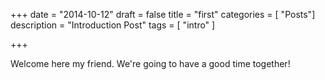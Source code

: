 +++
date = "2014-10-12"
draft = false
title = "first"
categories = [ "Posts"]
description = "Introduction Post"
tags = [ "intro" ]

+++

Welcome here my friend. We're going to have a good time together!